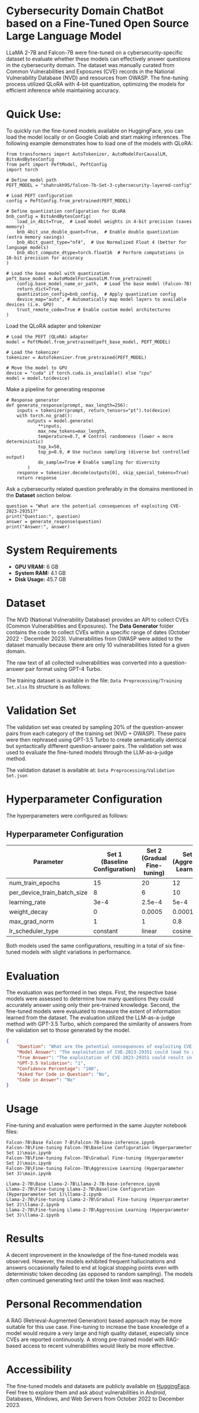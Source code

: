 # Cybersecurity Domain ChatBot based on a Fine-Tuned Open Source Large Language Model
LLaMA 2-7B and Falcon-7B were fine-tuned on a cybersecurity-specific dataset to evaluate whether these models can effectively answer questions in the cybersecurity domain. The dataset was manually curated from Common Vulnerabilities and Exposures (CVE) records in the National Vulnerability Database (NVD) and resources from OWASP. The fine-tuning process utilized QLoRA with 4-bit quantization, optimizing the models for efficient inference while maintaining accuracy.

# Quick Use:
To quickly run the fine-tuned models available on HuggingFace, you can load the model locally or on Google Colab and start making inferences. The following example demonstrates how to load one of the models with QLoRA:

```
from transformers import AutoTokenizer, AutoModelForCausalLM, BitsAndBytesConfig
from peft import PeftModel, PeftConfig
import torch

# Define model path
PEFT_MODEL = "shahrukh95/falcon-7b-Set-3-cybersecurity-layered-config"

# Load PEFT configuration
config = PeftConfig.from_pretrained(PEFT_MODEL)

# Define quantization configuration for QLoRA
bnb_config = BitsAndBytesConfig(
    load_in_4bit=True,  # Load model weights in 4-bit precision (saves memory)
    bnb_4bit_use_double_quant=True,  # Enable double quantization (extra memory savings)
    bnb_4bit_quant_type="nf4",  # Use Normalized Float 4 (better for language models)
    bnb_4bit_compute_dtype=torch.float16  # Perform computations in 16-bit precision for accuracy
)

# Load the base model with quantization
peft_base_model = AutoModelForCausalLM.from_pretrained(
    config.base_model_name_or_path,  # Load the base model (Falcon-7B)
    return_dict=True,
    quantization_config=bnb_config,  # Apply quantization config
    device_map="auto", # Automatically map model layers to available devices (i.e. GPU)
    trust_remote_code=True # Enable custom model architectures
)
```
Load the QLoRA adapter and tokenizer

```
# Load the PEFT (QLoRA) adapter
model = PeftModel.from_pretrained(peft_base_model, PEFT_MODEL)

# Load the tokenizer
tokenizer = AutoTokenizer.from_pretrained(PEFT_MODEL)

# Move the model to GPU
device = "cuda" if torch.cuda.is_available() else "cpu"
model = model.to(device)
```

Make a pipeline for generating response
```
# Response generator
def generate_response(prompt, max_length=256):
    inputs = tokenizer(prompt, return_tensors="pt").to(device)
    with torch.no_grad():
        outputs = model.generate(
            **inputs,
            max_new_tokens=max_length,
            temperature=0.7, # Control randomness (lower = more deterministic)
            top_k=50,
            top_p=0.9, # Use nucleus sampling (diverse but controlled output)
            do_sample=True # Enable sampling for diversity
        )
    response = tokenizer.decode(outputs[0], skip_special_tokens=True)
    return response
```

Ask a cybersecurity related question preferably in the domains mentioned in the **Dataset** section below.
```
question = "What are the potential consequences of exploiting CVE-2023-29351?"
print("Question:", question)
answer = generate_response(question)
print("Answer:", answer)
```

# System Requirements
- **GPU VRAM:** 6 GB
- **System RAM:** 4.1 GB
- **Disk Usage:** 45.7 GB


# Dataset
The NVD (National Vulnerability Database) provides an API to collect CVEs (Common Vulnerabilities and Exposures). The **Data Generator** folder contains the code to collect CVEs within a specific range of dates (October 2022 - December 2023). Vulnerabilities from OWASP were added to the dataset manually because there are only 10 vulnerabilities listed for a given domain.

The raw text of all collected vulnerabilities was converted into a question-answer pair format using GPT-4 Turbo.

The training dataset is available in the file: ```Data Preprocessing/Training Set.xlsx```
Its structure is as follows:

# Validation Set
The validation set was created by sampling 20% of the question-answer pairs from each category of the training set (NVD + OWASP). These pairs were then rephrased using GPT-3.5 Turbo to create semantically identical but syntactically different question-answer pairs. The validation set was used to evaluate the fine-tuned models through the LLM-as-a-judge method.

The validation dataset is available at: ```Data Preprocessing/Validation Set.json```



# Hyperparameter Configuration
The hyperparameters were configured as follows:

## Hyperparameter Configuration

| Parameter                     | Set 1 (Baseline Configuration) | Set 2 (Gradual Fine-tuning) | Set 3 (Aggressive Learning) |
|--------------------------------|-------------------------------|-----------------------------|-----------------------------|
| num_train_epochs              | 15                            | 20                          | 12                          |
| per_device_train_batch_size   | 8                             | 6                           | 10                          |
| learning_rate                 | 3e-4                          | 2.5e-4                      | 5e-4                        |
| weight_decay                  | 0                             | 0.0005                      | 0.0001                      |
| max_grad_norm                 | 1                             | 1                           | 0.8                         |
| lr_scheduler_type             | constant                      | linear                      | cosine                      |

Both models used the same configurations, resulting in a total of six fine-tuned models with slight variations in performance.


# Evaluation
The evaluation was performed in two steps. First, the respective base models were assessed to determine how many questions they could accurately answer using only their pre-trained knowledge. Second, the fine-tuned models were evaluated to measure the extent of information learned from the dataset. The evaluation utilized the LLM-as-a-judge method with GPT-3.5 Turbo, which compared the similarity of answers from the validation set to those generated by the model.

```json
{
    "Question": "What are the potential consequences of exploiting CVE-2023-29351?",
    "Model Answer": "The exploitation of CVE-2023-29351 could lead to an attacker gaining elevated privileges on a system by exploiting a flaw in the Windows Group Policy. This may result in unauthorized actions being performed, access to sensitive information, or the ability to enforce unwanted system policies, leading to a variety of malicious activities. It is important for administrators to apply security updates promptly to mitigate the risks associated with this vulnerability.\n\nReference:\n- https://msrc.microsoft.com/update-guide/vulnerability/CVE-2023-29351",
    "True Answer": "The exploitation of CVE-2023-29351 could result in an attacker gaining elevated privileges on a system. This might allow them to execute arbitrary code, access sensitive data, install programs, or create new accounts with full user rights, leading to a variety of malicious activities.",
    "GPT-3.5 Validation": "1",
    "Confidence Percentage": "100",
    "Asked for Code in Question": "No",
    "Code in Answer": "No"
}
```

# Usage
Fine-tuning and evaluation were performed in the same Jupyter notebook files:

```
Falcon-7B\Base Falcon 7-B\Falcon-7B-base-inference.ipynb
Falcon-7B\Fine-tuning Falcon-7B\Baseline Configuration (Hyperparameter Set 1)\main.ipynb
Falcon-7B\Fine-tuning Falcon-7B\Gradual Fine-tuning (Hyperparameter Set 2)\main.ipynb
Falcon-7B\Fine-tuning Falcon-7B\Aggressive Learning (Hyperparameter Set 3)\main.ipynb
```

```
Llama-2-7B\Base Llama-2-7B\Llama-2-7B-base-inference.ipynb
Llama-2-7B\Fine-tuning Llama-2-7B\Baseline Configuration (Hyperparameter Set 1)\llama-2.ipynb
Llama-2-7B\Fine-tuning Llama-2-7B\Gradual Fine-tuning (Hyperparameter Set 2)\llama-2.ipynb
Llama-2-7B\Fine-tuning Llama-2-7B\Aggressive Learning (Hyperparameter Set 3)\llama-2.ipynb
```


# Results
A decent improvement in the knowledge of the fine-tuned models was observed. However, the models exhibited frequent hallucinations and answers occasionally failed to end at logical stopping points even with deterministic token decoding (as opposed to random sampling). The models often continued generating text until the token limit was reached.

# Personal Recommendation
A RAG (Retrieval-Augmented Generation) based approach may be more suitable for this use case. Fine-tuning to increase the base knowledge of a model would require a very large and high quality dataset, especially since CVEs are reported continuously. A strong pre-trained model with RAG-based access to recent vulnerabilities would likely be more effective.

# Accessibility
The fine-tuned models and datasets are publicly available on [HuggingFace](https://huggingface.co/shahrukh95). Feel free to explore them and ask about vulnerabilities in Android, Databases, Windows, and Web Servers from October 2022 to December 2023.
